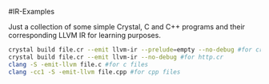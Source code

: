 #IR-Examples

Just a collection of some simple Crystal, C and C++ programs and their corresponding LLVM IR for learning purposes.

```bash
crystal build file.cr --emit llvm-ir --prelude=empty --no-debug #for crystal files
crystal build file.cr --emit llvm-ir --no-debug #for http.cr
clang -S -emit-llvm file.c #for c files
clang -cc1 -S -emit-llvm file.cpp #for cpp files
```
